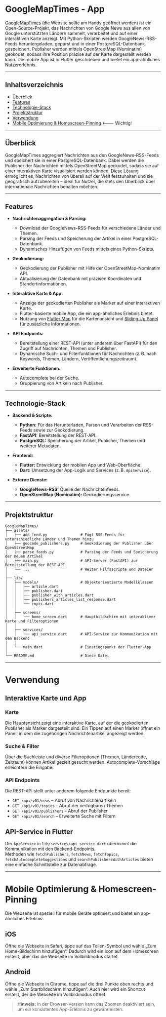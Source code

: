 # GoogleMapTimes - App

[GoogleMapTimes](https://maptimes.peterwolters.org/) (die Website sollte am Handy geöffnet werden) ist ein Open-Source-Projekt, das Nachrichten von Google News aus allen von Google unterstützten Ländern sammelt, verarbeitet und auf einer interaktiven Karte anzeigt. Mit Python-Skripten werden GoogleNews-RSS-Feeds heruntergeladen, geparst und in einer PostgreSQL-Datenbank gespeichert. Publisher werden mittels OpenStreetMap (Nominatim) geokodet, sodass ihre Position präzise auf der Karte dargestellt werden kann. Die mobile App ist in Flutter geschrieben und bietet ein app-ähnliches Nutzererlebnis.

---

## Inhaltsverzeichnis

- [Überblick](#überblick)
- [Features](#features)
- [Technologie-Stack](#technologie-stack)
- [Projektstruktur](#projektstruktur)
- [Verwendung](#verwendung)
- [Mobile Optimierung & Homescreen-Pinning](#mobile-optimierung--homescreen-pinning)       <--- Wichtig!


---

## Überblick

GoogleMapTimes aggregiert Nachrichten aus den GoogleNews-RSS-Feeds und speichert sie in einer PostgreSQL-Datenbank. Dabei werden die Publisher der Nachrichten mittels OpenStreetMap geokodet, sodass sie auf einer interaktiven Karte visualisiert werden können. Diese Lösung ermöglicht es, Nachrichten von überall auf der Welt festzuhalten und sie geografisch aufzubereiten – ideal für Nutzer, die stets den Überblick über internationale Nachrichten behalten möchten.

---

## Features

- **Nachrichtenaggregation & Parsing:**
  - Download der GoogleNews-RSS-Feeds für verschiedene Länder und Themen.
  - Parsing der Feeds und Speicherung der Artikel in einer PostgreSQL-Datenbank.
  - Dynamisches Hinzufügen von Feeds mittels eines Python-Skripts.

- **Geokodierung:**
  - Geokodierung der Publisher mit Hilfe der OpenStreetMap-Nominatim API.
  - Aktualisierung der Datenbank mit präzisen Koordinaten und Standortinformationen.

- **Interaktive Karte & App:**
  - Anzeige der geokodierten Publisher als Marker auf einer interaktiven Karte.
  - Flutter-basierte mobile App, die ein app-ähnliches Erlebnis bietet.
  - Nutzung von [Flutter Map](https://pub.dev/packages/flutter_map) für die Kartenansicht und [Sliding Up Panel](https://pub.dev/packages/sliding_up_panel) für zusätzliche Informationen.

- **API Endpoints:**
  - Bereitstellung einer REST-API (unter anderem über FastAPI) für den Zugriff auf Nachrichten, Themen und Publisher.
  - Dynamische Such- und Filterfunktionen für Nachrichten (z. B. nach Keywords, Themen, Ländern, Veröffentlichungszeitraum).

- **Erweiterte Funktionen:**
  - Autocomplete bei der Suche.
  - Gruppierung von Artikeln nach Publisher.

---

## Technologie-Stack

- **Backend & Scripte:**
  - **Python:** Für das Herunterladen, Parsen und Verarbeiten der RSS-Feeds sowie zur Geokodierung.
  - **FastAPI:** Bereitstellung der REST-API.
  - **PostgreSQL:** Speicherung der Artikel, Publisher, Themen und weiterer Metadaten.

- **Frontend:**
  - **Flutter:** Entwicklung der mobilen App und Web-Oberfläche.
  - **Dart:** Umsetzung der App-Logik und Services (z. B. `ApiService`).

- **Externe Dienste:**
  - **GoogleNews-RSS:** Quelle der Nachrichtenfeeds.
  - **OpenStreetMap (Nominatim):** Geokodierungsservice.

---

## Projektstruktur

```plaintext
GoogleMapTimes/
├── assets/
│   ├── add_feed.py               # Fügt RSS-Feeds für unterschiedliche Länder und Themen hinzu
│   ├── geocode_publishers.py     # Geokodierung der Publisher über OpenStreetMap
│   ├── parse_feeds.py            # Parsing der Feeds und Speicherung der neuen Artikel
│   ├── main.py                   # API-Server (FastAPI) zur Bereitstellung der REST-API
│   └── ...                       # Weiter Hilfsscripte und Dateien
│
├── lib/
│   ├── models/                   # Objektorientierte Modellklassen
│   │   ├── article.dart          
│   │   ├── publisher.dart        
│   │   ├── publisher_with_articles.dart
│   │   ├── publishers_articles_list_response.dart
│   │   └── topic.dart            
│   │
│   ├── screens/
│   │   └── home_screen.dart      # Hauptbildschirm mit interaktiver Karte und Filteroptionen
│   │
│   ├── services/
│   │   └── api_service.dart      # API-Service zur Kommunikation mit dem Backend
│   │
│   └── main.dart                 # Einstiegspunkt der Flutter-App
│
└── README.md                     # Diese Datei 
```
---

# Verwendung

## Interaktive Karte und App

### Karte
Die Hauptansicht zeigt eine interaktive Karte, auf der die geokodierten Publisher als Marker dargestellt sind. Ein Tippen auf einen Marker öffnet ein Panel, in dem die zugehörigen Nachrichtenartikel angezeigt werden.

### Suche & Filter
Über die Suchleiste und diverse Filteroptionen (Themen, Ländercode, Zeitraum) können Artikel gezielt gesucht werden. Autocomplete-Vorschläge erleichtern die Eingabe.

### API Endpoints
Die REST-API stellt unter anderem folgende Endpunkte bereit:
- `GET /api/v01/news` – Abruf von Nachrichtenartikeln
- `GET /api/v01/topics` – Abruf der verfügbaren Themen
- `GET /api/v01/publishers` – Abruf der Publisher
- `GET /api/v01/search` – Erweiterte Suche mit Filtern

## API-Service in Flutter
Der `ApiService` in `lib/services/api_service.dart` übernimmt die Kommunikation mit den Backend-Endpoints.  
Methoden wie `fetchPublishers`, `fetchNews`, `fetchTopics`, `fetchAutocompleteSuggestions` und `searchPublishersWithArticles` bieten eine einfache Schnittstelle zur Datenabfrage.

---

# Mobile Optimierung & Homescreen-Pinning
Die Webseite ist speziell für mobile Geräte optimiert und bietet ein app-ähnliches Erlebnis:

## iOS
Öffne die Webseite in Safari, tippe auf das Teilen-Symbol und wähle „Zum Home-Bildschirm hinzufügen“. Dadurch wird ein Icon auf dem Homescreen erstellt, über das die Webseite im Vollbildmodus startet.

## Android
Öffne die Webseite in Chrome, tippe auf die drei Punkte oben rechts und wähle „Zum Startbildschirm hinzufügen“. Auch hier wird ein Shortcut erstellt, der die Webseite im Vollbildmodus öffnet.

> **Hinweis:** In der Browser-Version kann das Zoomen deaktiviert sein, um ein konsistentes App-Erlebnis zu gewährleisten.
